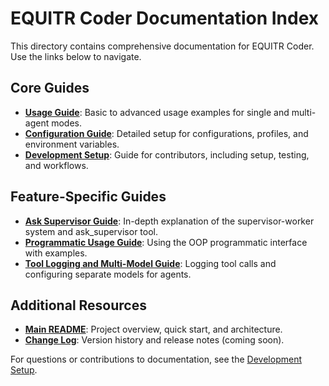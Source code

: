 # EQUITR Coder Documentation Index

This directory contains comprehensive documentation for EQUITR Coder. Use the links below to navigate.

## Core Guides
- **[Usage Guide](USAGE_GUIDE.md)**: Basic to advanced usage examples for single and multi-agent modes.
- **[Configuration Guide](CONFIGURATION_GUIDE.md)**: Detailed setup for configurations, profiles, and environment variables.
- **[Development Setup](DEVELOPMENT_SETUP.md)**: Guide for contributors, including setup, testing, and workflows.

## Feature-Specific Guides
- **[Ask Supervisor Guide](ASK_SUPERVISOR_GUIDE.md)**: In-depth explanation of the supervisor-worker system and ask_supervisor tool.
- **[Programmatic Usage Guide](PROGRAMMATIC_USAGE_GUIDE.md)**: Using the OOP programmatic interface with examples.
- **[Tool Logging and Multi-Model Guide](TOOL_LOGGING_AND_MULTI_MODEL_GUIDE.md)**: Logging tool calls and configuring separate models for agents.

## Additional Resources
- **[Main README](../../README.md)**: Project overview, quick start, and architecture.
- **[Change Log](../CHANGELOG.md)**: Version history and release notes (coming soon).

For questions or contributions to documentation, see the [Development Setup](DEVELOPMENT_SETUP.md). 